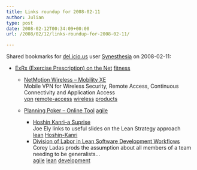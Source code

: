 ```yaml
---
title: Links roundup for 2008-02-11
author: Julian
type: post
date: 2008-02-12T00:34:09+00:00
url: /2008/02/12/links-roundup-for-2008-02-11/

---
```

Shared bookmarks for [del.icio.us][1] user [Synesthesia][2] on 2008-02-11:

  * [ExRx (Exercise Prescription) on the Net][3] 
    [fitness][4] </li> 
    
      * [NetMotion Wireless &#8211; Mobility XE][5]  
        Mobile VPN for Wireless Security, Remote Access, Continuous Connectivity and Application Access   
        [vpn][6] [remote-access][7] [wireless][8] [products][9] 
      * [Planning Poker &#8211; Online Tool][10] 
        [agile][11] </li> 
        
          * [Hoshin Kanri&#8211;a Suprise][12]  
            Joe Ely links to useful slides on the Lean Strategy approach  
            [lean][13] [Hoshin-Kanri][14] 
          * [Division of Labor in Lean Software Development Workflows][15]  
            Corey Ladas prods the assumption about all members of a team needing to be generalists&#8230;   
            [agile][11] [lean][13] [development][16] </ul>

 [1]: http://del.icio.us/
 [2]: http://del.icio.us/synesthesia
 [3]: http://www.exrx.net/index.html
 [4]: http://del.icio.us/synesthesia/fitness
 [5]: http://www.netmotionwireless.com/products/default.aspx
 [6]: http://del.icio.us/synesthesia/vpn
 [7]: http://del.icio.us/synesthesia/remote-access
 [8]: http://del.icio.us/synesthesia/wireless
 [9]: http://del.icio.us/synesthesia/products
 [10]: http://www.planningpoker.com/
 [11]: http://del.icio.us/synesthesia/agile
 [12]: http://joeelylean.blogspot.com/2008/02/hoshin-kanri-suprise.html
 [13]: http://del.icio.us/synesthesia/lean
 [14]: http://del.icio.us/synesthesia/Hoshin-Kanri
 [15]: http://leansoftwareengineering.com/2008/02/10/division-of-labor-in-lean-software-development-workflows
 [16]: http://del.icio.us/synesthesia/development